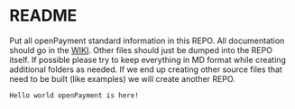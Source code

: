 README
========

Put all openPayment standard information in this REPO.  All documentation should go in the [WIKI](/wiki/).  Other files should just be dumped into the REPO itself.  If possible please try to keep everything in MD format while creating additional folders as needed.  If we end up creating other source files that need to be built (like examples) we will create another REPO.

    Hello world openPayment is here!
